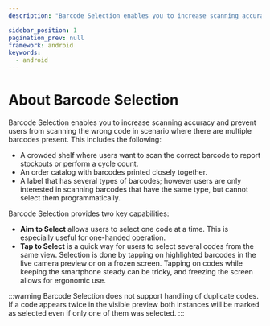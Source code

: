 ```yaml
---
description: "Barcode Selection enables you to increase scanning accuracy and prevent users from scanning the wrong code in scenario where there are multiple barcodes present. This includes the following:                                                                        "

sidebar_position: 1
pagination_prev: null
framework: android
keywords:
  - android
---
```


# About Barcode Selection

Barcode Selection enables you to increase scanning accuracy and prevent users from scanning the wrong code in scenario where there are multiple barcodes present. This includes the following:

- A crowded shelf where users want to scan the correct barcode to report stockouts or perform a cycle count.
- An order catalog with barcodes printed closely together.
- A label that has several types of barcodes; however users are only interested in scanning barcodes that have the same type, but cannot select them programmatically.

Barcode Selection provides two key capabilities:

- **Aim to Select** allows users to select one code at a time. This is especially useful for one-handed operation.
- **Tap to Select** is a quick way for users to select several codes from the same view. Selection is done by tapping on highlighted barcodes in the live camera preview or on a frozen screen. Tapping on codes while keeping the smartphone steady can be tricky, and freezing the screen allows for ergonomic use.

:::warning
Barcode Selection does not support handling of duplicate codes. If a code appears twice in the visible preview both instances will be marked as selected even if only one of them was selected.
:::
